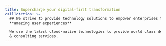 ```yaml
---
title: Supercharge your digital-first transformation
callToAction: >-
  ## We strive to provide technology solutions to empower enterprises through
  **amazing user experiences**

  We use the latest cloud-native technologies to provide world class development
  & consulting services.
---
```


